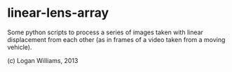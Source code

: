 linear-lens-array
=================

Some python scripts to process a series of images taken with linear displacement from each other (as in frames of a video taken from a moving vehicle).

(c) Logan Williams, 2013
